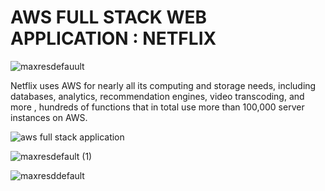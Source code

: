 # AWS FULL STACK WEB APPLICATION : NETFLIX 
![maxresdefauult](https://user-images.githubusercontent.com/59393136/127264931-390125c6-fb54-4984-9d33-a9cd5b3a47a5.jpg)

<div> Netflix uses AWS for nearly all its computing and storage needs, including databases, analytics, recommendation engines, video transcoding, and more , hundreds of functions that in total use more than 100,000 server instances on AWS. 

</div>


 ![aws full stack application](https://user-images.githubusercontent.com/59393136/127015039-a65c7eb5-483f-4879-b966-c33b4672d95c.png)
 
 ![maxresdefault (1)](https://user-images.githubusercontent.com/59393136/127265121-67a9f735-6c92-4ae3-b197-32fdbd25eab7.jpg)


![maxresddefault](https://user-images.githubusercontent.com/59393136/127265198-013b6ec6-c074-4c92-8d52-3829550f2d91.jpg)


